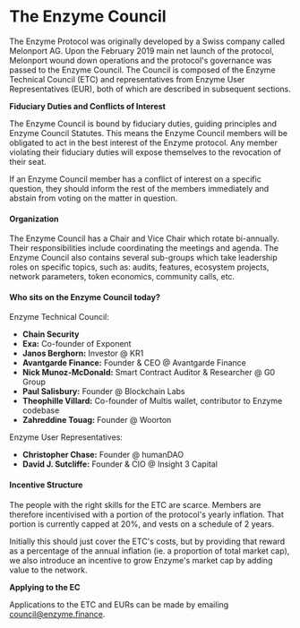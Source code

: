 # The Enzyme Council

The Enzyme Protocol was originally developed by a Swiss company called Melonport AG. Upon the February 2019 main net launch of the protocol, Melonport wound down operations and the protocol's governance was passed to the Enzyme Council. The Council is composed of the Enzyme Technical Council (ETC) and representatives from Enzyme User Representatives (EUR), both of which are described in subsequent sections.

**Fiduciary Duties and Conflicts of Interest**

The Enzyme Council is bound by fiduciary duties, guiding principles and Enzyme Council Statutes. This means the Enzyme Council members will be obligated to act in the best interest of the Enzyme protocol. Any member violating their fiduciary duties will expose themselves to the revocation of their seat.

If an Enzyme Council member has a conflict of interest on a specific question, they should inform the rest of the members immediately and abstain from voting on the matter in question.

#### Organization

The Enzyme Council has a Chair and Vice Chair which rotate bi-annually. Their responsibilities include coordinating the meetings and agenda. The Enzyme Council also contains several sub-groups which take leadership roles on specific topics, such as: audits, features, ecosystem projects, network parameters, token economics, community calls, etc.

#### **Who sits on the Enzyme Council today?**

Enzyme Technical Council:

* **Chain Security**
* **Exa:** Co-founder of Exponent
* **Janos Berghorn:** Investor @ KR1
* **Avantgarde Finance:** Founder & CEO @ Avantgarde Finance
* **Nick Munoz-McDonald:** Smart Contract Auditor & Researcher @ G0 Group
* **Paul Salisbury:** Founder @ Blockchain Labs
* **Theophille Villard:** Co-founder of Multis wallet, contributor to Enzyme codebase
* **Zahreddine Touag:** Founder @ Woorton

Enzyme User Representatives:

* **Christopher Chase:** Founder @ humanDAO
* **David J. Sutcliffe:** Founder & CIO @ Insight 3 Capital

#### **Incentive Structure**

The people with the right skills for the ETC are scarce. Members are therefore incentivised with a portion of the protocol's yearly inflation. That portion is currently capped at 20%, and vests on a schedule of 2 years.

Initially this should just cover the ETC's costs, but by providing that reward as a percentage of the annual inflation (ie. a proportion of total market cap), we also introduce an incentive to grow Enzyme's market cap by adding value to the network.

**Applying to the EC**

Applications to the ETC and EURs can be made by emailing council@enzyme.finance.
